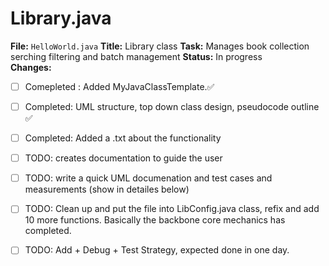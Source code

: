 # Library.java
**File:** `HelloWorld.java`
**Title:** Library class
**Task:**  Manages book collection serching filtering and batch management
**Status:** In progress   
**Changes:**  
- [ ] Comepleted : Added MyJavaClassTemplate.✅
- [ ] Completed: UML structure, top down class design, pseudocode outline  ✅
- [ ] Completed: Added a .txt about the functionality
- [ ] TODO: creates documentation to guide the user 
- [ ] TODO: write a quick UML documenation and test cases and measurements (show in detailes below)
- [ ] TODO: Clean up and put the file into LibConfig.java class, refix and add 10 more functions. Basically the backbone core mechanics has completed.
- [ ] TODO: Add + Debug + Test Strategy, expected done in one day.


